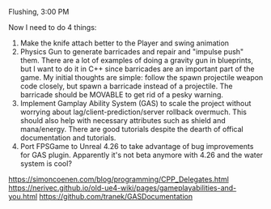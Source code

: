 Flushing, 3:00 PM
 
Now I need to do 4 things:
1. Make the knife attach better to the Player and swing animation
2. Physics Gun to generate barricades and repair and "impulse push" them. There are a lot of examples of doing a gravity gun in blueprints, but I want to do it in C++ since barricades are an important part of the game. My initial thoughts are simple: follow the spawn projectile weapon code closely, but spawn a barricade instead of a projectile. The barricade should be MOVABLE to get rid of a pesky warning.
3. Implement Gamplay Ability System (GAS) to scale the project without worrying about lag/client-prediction/server rollback overmuch. This should also help with necessary attributes such as shield and mana/energy. There are good tutorials despite the dearth of offical documentation and tutorials.
4. Port FPSGame to Unreal 4.26 to take advantage of bug improvements for GAS plugin. Apparently it's not beta anymore with 4.26 and the water system is cool?


https://simoncoenen.com/blog/programming/CPP_Delegates.html
https://nerivec.github.io/old-ue4-wiki/pages/gameplayabilities-and-you.html
https://github.com/tranek/GASDocumentation